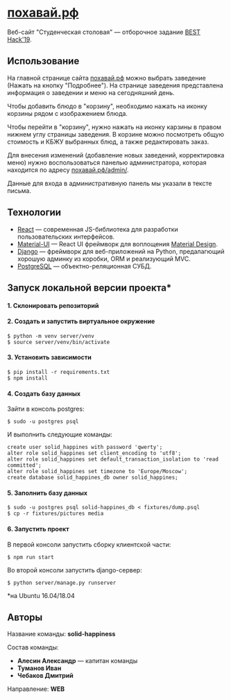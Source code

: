 # [похавай.рф](https://похавай.рф)

Веб-сайт "Студенческая столовая" &mdash; отборочное задание [BEST Hack'19](https://vk.com/besthack2019).

## Использование

На главной странице сайта [похавай.рф](https://похавай.рф) можно выбрать заведение (Нажать на кнопку "Подробнее").
На странице заведения представлена информация о заведении и меню на сегодняшний день. 

Чтобы добавить блюдо в "корзину", необходимо нажать на иконку корзины рядом с изображением блюда.

Чтобы перейти в "корзину", нужно нажать на иконку карзины в правом нижнем углу страницы заведения. В корзине можно посмотреть общую стоимость и КБЖУ выбранных блюд, а также редактировать заказ.

Для внесения изменений (добавление новых заведений, корректировка меню) нужно воспользоваться панелью администратора, которая находится по адресу [похавай.рф/admin/](https://похавай.рф/admin/).

Данные для входа в административную панель мы указали в тексте письма.

## Технологии
* [React](https://reactjs.org/) &mdash; современная JS-библиотека для разработки пользовательских интерфейсов.
* [Material-UI](https://material-ui.com/) &mdash; React UI фреймворк для воплощения [Material Design](https://material.io/).
* [Django](https://www.djangoproject.com/) &mdash; фреймворк для веб-приложений на Python, предалагющий хорошую админку из коробки, ORM и реализующий MVC.
* [PostgreSQL](https://www.postgresql.org/) &mdash; объектно-реляционная СУБД.

## Запуск локальной версии проекта*

#### 1. Склонировать репозиторий

#### 2. Создать и запустить виртуальное окружение
```
$ python -m venv server/venv
$ source server/venv/bin/activate
```

#### 3. Установить зависимости
```
$ pip install -r requirements.txt
$ npm install
```

#### 4. Создать базу данных
Зайти в консоль postgres:
```
$ sudo -u postgres psql
```

И выполнить следующие команды:
```postgresql
create user solid_happines with password 'qwerty';
alter role solid_happines set client_encoding to 'utf8';
alter role solid_happines set default_transaction_isolation to 'read committed';
alter role solid_happines set timezone to 'Europe/Moscow';
create database solid_happines_db owner solid_happines;
```

#### 5. Заполнить базу данных
```
$ sudo -u postgres psql solid-happines_db < fixtures/dump.psql
$ cp -r fixtures/pictures media
```

#### 6. Запустить проект
В первой консоли запустить сборку клиентской части:
```
$ npm run start
```
Во второй консоли запустить django-сервер:
```
$ python server/manage.py runserver
```

*на Ubuntu 16.04/18.04

## Авторы
Название команды: **solid-happiness**

Состав команды:
* **Алесин Александр** &mdash; капитан команды
* **Туманов Иван**
* **Чебаков Дмитрий**

Направление: **WEB**
